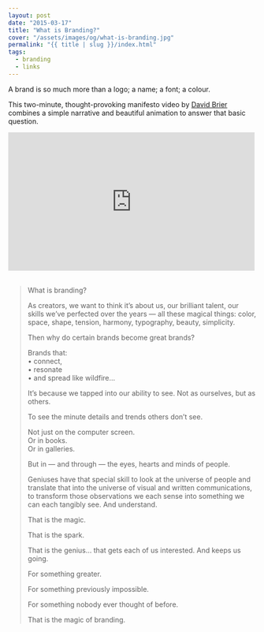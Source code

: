 ```yaml
---
layout: post
date: "2015-03-17"
title: "What is Branding?"
cover: "/assets/images/og/what-is-branding.jpg"
permalink: "{{ title | slug }}/index.html"
tags:
  - branding
  - links
---
```


A brand is so much more than a logo; a name; a font; a colour.

This two-minute, thought-provoking manifesto video by [David Brier](http://www.risingabovethenoise.com/) combines a simple narrative and beautiful animation to answer that basic question.

<div class="videoWrapper">
  <iframe
    width="500"
    height="281"
    src="https://www.youtube.com/embed/uaGotppPsCs?feature=oembed"
    frameborder="0"
    allowfullscreen=""
  ></iframe>
</div>
 <blockquote>
  <p>What is branding?</p>
  <p>
    As creators, we want to think it’s about us, our brilliant talent, our
    skills we’ve perfected over the years — all these magical things: color,
    space, shape, tension, harmony, typography, beauty, simplicity.
  </p>
  <p>Then why do certain brands become great brands?</p>
  <p>
    Brands that:
    <br /> • connect,
    <br /> • resonate
    <br /> • and spread like wildfire…
  </p>
  <p>
    It’s because we tapped into our ability to see. Not as ourselves, but as
    others.
  </p>
  <p>To see the minute details and trends others don’t see.</p>
  <p>
    Not just on the computer screen.
    <br /> Or in books.
    <br /> Or in galleries.
  </p>
  <p>But in — and through — the eyes, hearts and minds of people.</p>
  <p>
    Geniuses have that special skill to look at the universe of people and
    translate that into the universe of visual and written communications, to
    transform those observations we each sense into something we can each
    tangibly see. And understand.
  </p>
  <p>That is the magic.</p>
  <p>That is the spark.</p>
  <p>
    That is the genius… that gets each of us interested. And keeps us going.
  </p>
  <p>For something greater.</p>
  <p>For something previously impossible.</p>
  <p>For something nobody ever thought of before.</p>
  <p>That is the magic of branding.</p>
</blockquote>
